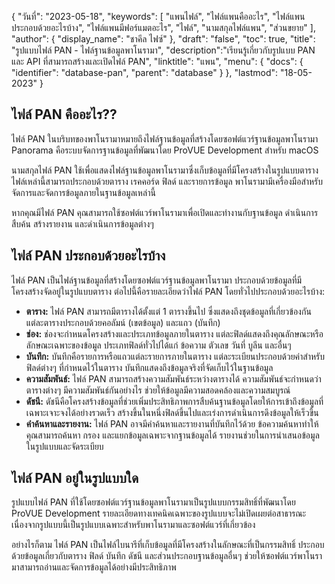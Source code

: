 {
"วันที่": "2023-05-18",
  "keywords": [
"แพนไฟล์",
"ไฟล์แพนคืออะไร",
"ไฟล์แพนประกอบด้วยอะไรบ้าง",
"ไฟล์แพนมีฟอร์แมตอะไร",
"ไฟล์",
"นามสกุลไฟล์แพน",
"ส่วนขยาย"
],
  "author": {
"display_name": "ชาคีล ไฟซ์"
},
"draft": "false",
"toc": true,
"title": "รูปแบบไฟล์ PAN - ไฟล์ฐานข้อมูลพาโนรามา",
  "description":"เรียนรู้เกี่ยวกับรูปแบบ PAN และ API ที่สามารถสร้างและเปิดไฟล์ PAN",
"linktitle": "แพน",
  "menu": {
    "docs": {
      "identifier": "database-pan",
      "parent": "database"
}
},
"lastmod": "18-05-2023"
}

## ไฟล์ PAN คืออะไร??

ไฟล์ PAN ในบริบทของพาโนรามาหมายถึงไฟล์ฐานข้อมูลที่สร้างโดยซอฟต์แวร์ฐานข้อมูลพาโนรามา Panorama คือระบบจัดการฐานข้อมูลที่พัฒนาโดย ProVUE Development สำหรับ macOS

นามสกุลไฟล์ PAN ใช้เพื่อแสดงไฟล์ฐานข้อมูลพาโนรามาซึ่งเก็บข้อมูลที่มีโครงสร้างในรูปแบบตาราง ไฟล์เหล่านี้สามารถประกอบด้วยตาราง เรคคอร์ด ฟิลด์ และรายการข้อมูล พาโนรามามีเครื่องมือสำหรับจัดการและจัดการข้อมูลภายในฐานข้อมูลเหล่านี้

หากคุณมีไฟล์ PAN คุณสามารถใช้ซอฟต์แวร์พาโนรามาเพื่อเปิดและทำงานกับฐานข้อมูล ดำเนินการสืบค้น สร้างรายงาน และดำเนินการข้อมูลต่างๆ

## ไฟล์ PAN ประกอบด้วยอะไรบ้าง

ไฟล์ PAN เป็นไฟล์ฐานข้อมูลที่สร้างโดยซอฟต์แวร์ฐานข้อมูลพาโนรามา ประกอบด้วยข้อมูลที่มีโครงสร้างจัดอยู่ในรูปแบบตาราง ต่อไปนี้คือรายละเอียดว่าไฟล์ PAN โดยทั่วไปประกอบด้วยอะไรบ้าง:

- **ตาราง:** ไฟล์ PAN สามารถมีตารางได้ตั้งแต่ 1 ตารางขึ้นไป ซึ่งแสดงถึงชุดข้อมูลที่เกี่ยวข้องกัน แต่ละตารางประกอบด้วยคอลัมน์ (เขตข้อมูล) และแถว (บันทึก)
- **ช่อง:** ช่องจะกำหนดโครงสร้างและประเภทข้อมูลภายในตาราง แต่ละฟิลด์แสดงถึงคุณลักษณะหรือลักษณะเฉพาะของข้อมูล ประเภทฟิลด์ทั่วไปได้แก่ ข้อความ ตัวเลข วันที่ บูลีน และอื่นๆ
- **บันทึก:** บันทึกคือรายการหรือแถวแต่ละรายการภายในตาราง แต่ละระเบียนประกอบด้วยค่าสำหรับฟิลด์ต่างๆ ที่กำหนดไว้ในตาราง บันทึกแสดงถึงข้อมูลจริงที่จัดเก็บไว้ในฐานข้อมูล
- **ความสัมพันธ์:** ไฟล์ PAN สามารถสร้างความสัมพันธ์ระหว่างตารางได้ ความสัมพันธ์จะกำหนดว่าตารางต่างๆ มีความสัมพันธ์กันอย่างไร ช่วยให้ข้อมูลมีความสอดคล้องและความสมบูรณ์
- **ดัชนี:** ดัชนีคือโครงสร้างข้อมูลที่ช่วยเพิ่มประสิทธิภาพการสืบค้นฐานข้อมูลโดยให้การเข้าถึงข้อมูลที่เฉพาะเจาะจงได้อย่างรวดเร็ว สร้างขึ้นในหนึ่งฟิลด์ขึ้นไปและเร่งการดำเนินการดึงข้อมูลให้เร็วขึ้น
- **คำค้นหาและรายงาน:** ไฟล์ PAN อาจมีคำค้นหาและรายงานที่บันทึกไว้ด้วย ข้อความค้นหาทำให้คุณสามารถค้นหา กรอง และแยกข้อมูลเฉพาะจากฐานข้อมูลได้ รายงานช่วยในการนำเสนอข้อมูลในรูปแบบและจัดระเบียบ

## ไฟล์ PAN อยู่ในรูปแบบใด

รูปแบบไฟล์ PAN ที่ใช้โดยซอฟต์แวร์ฐานข้อมูลพาโนรามาเป็นรูปแบบกรรมสิทธิ์ที่พัฒนาโดย ProVUE Development รายละเอียดทางเทคนิคเฉพาะของรูปแบบจะไม่เปิดเผยต่อสาธารณะ เนื่องจากรูปแบบนี้เป็นรูปแบบเฉพาะสำหรับพาโนรามาและซอฟต์แวร์ที่เกี่ยวข้อง

อย่างไรก็ตาม ไฟล์ PAN เป็นไฟล์ไบนารีที่เก็บข้อมูลที่มีโครงสร้างในลักษณะที่เป็นกรรมสิทธิ์ ประกอบด้วยข้อมูลเกี่ยวกับตาราง ฟิลด์ บันทึก ดัชนี และส่วนประกอบฐานข้อมูลอื่นๆ ช่วยให้ซอฟต์แวร์พาโนรามาสามารถอ่านและจัดการข้อมูลได้อย่างมีประสิทธิภาพ

